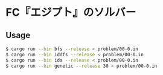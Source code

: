 # FC『エジプト』のソルバー

## Usage

```sh
$ cargo run --bin bfs --release < problem/00-0.in
$ cargo run --bin iddfs --release < problem/00-0.in
$ cargo run --bin ida --release < problem/00-0.in
$ cargo run --bin genetic --release 30 < problem/00-0.in
```
